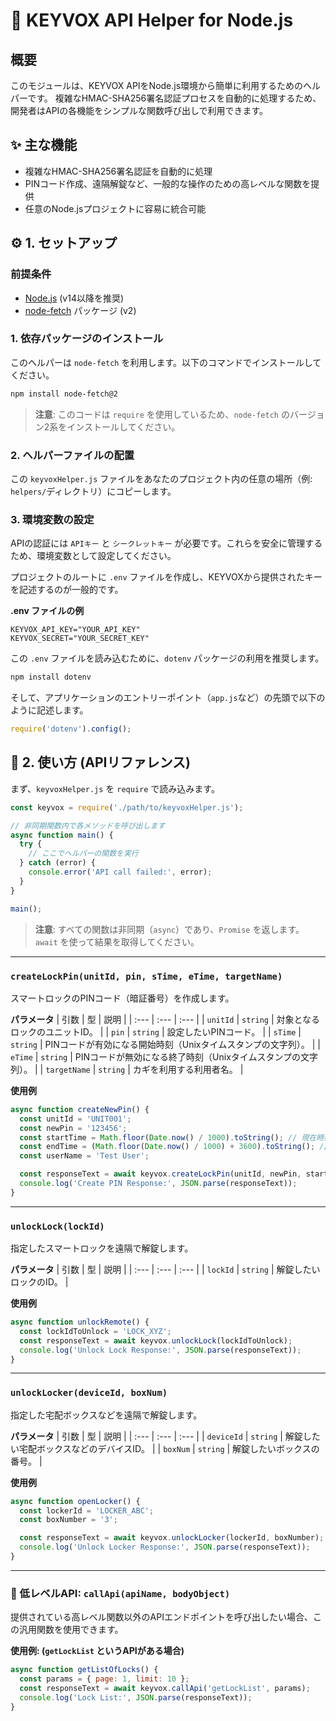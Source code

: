   # 🔑 KEYVOX API Helper for Node.js

## 概要

このモジュールは、KEYVOX APIをNode.js環境から簡単に利用するためのヘルパーです。
複雑なHMAC-SHA256署名認証プロセスを自動的に処理するため、開発者はAPIの各機能をシンプルな関数呼び出しで利用できます。

## ✨ 主な機能

* 複雑なHMAC-SHA256署名認証を自動的に処理
* PINコード作成、遠隔解錠など、一般的な操作のための高レベルな関数を提供
* 任意のNode.jsプロジェクトに容易に統合可能

## ⚙️ 1. セットアップ

### 前提条件

* [Node.js](https://nodejs.org/) (v14以降を推奨)
* [node-fetch](https://www.npmjs.com/package/node-fetch) パッケージ (v2)

### 1. 依存パッケージのインストール

このヘルパーは `node-fetch` を利用します。以下のコマンドでインストールしてください。

```bash
npm install node-fetch@2
```
> **注意**: このコードは `require` を使用しているため、`node-fetch` のバージョン2系をインストールしてください。

### 2. ヘルパーファイルの配置

この `keyvoxHelper.js` ファイルをあなたのプロジェクト内の任意の場所（例: `helpers/`ディレクトリ）にコピーします。

### 3. 環境変数の設定

APIの認証には `APIキー` と `シークレットキー` が必要です。これらを安全に管理するため、環境変数として設定してください。

プロジェクトのルートに `.env` ファイルを作成し、KEYVOXから提供されたキーを記述するのが一般的です。

**.env ファイルの例**
```
KEYVOX_API_KEY="YOUR_API_KEY"
KEYVOX_SECRET="YOUR_SECRET_KEY"
```

この `.env` ファイルを読み込むために、`dotenv` パッケージの利用を推奨します。

```bash
npm install dotenv
```

そして、アプリケーションのエントリーポイント（`app.js`など）の先頭で以下のように記述します。
```javascript
require('dotenv').config();
```

## 🚀 2. 使い方 (APIリファレンス)

まず、`keyvoxHelper.js` を `require` で読み込みます。

```javascript
const keyvox = require('./path/to/keyvoxHelper.js');

// 非同期関数内で各メソッドを呼び出します
async function main() {
  try {
    // ここでヘルパーの関数を実行
  } catch (error) {
    console.error('API call failed:', error);
  }
}

main();
```
> **注意**: すべての関数は非同期（`async`）であり、`Promise` を返します。`await` を使って結果を取得してください。

---

### `createLockPin(unitId, pin, sTime, eTime, targetName)`

スマートロックのPINコード（暗証番号）を作成します。

**パラメータ**
| 引数 | 型 | 説明 |
| :--- | :--- | :--- |
| `unitId` | `string` | 対象となるロックのユニットID。 |
| `pin` | `string` | 設定したいPINコード。 |
| `sTime` | `string` | PINコードが有効になる開始時刻（Unixタイムスタンプの文字列）。 |
| `eTime` | `string` | PINコードが無効になる終了時刻（Unixタイムスタンプの文字列）。 |
| `targetName` | `string` | カギを利用する利用者名。 |

**使用例**
```javascript
async function createNewPin() {
  const unitId = 'UNIT001';
  const newPin = '123456';
  const startTime = Math.floor(Date.now() / 1000).toString(); // 現在時刻
  const endTime = (Math.floor(Date.now() / 1000) + 3600).toString(); // 1時間後
  const userName = 'Test User';

  const responseText = await keyvox.createLockPin(unitId, newPin, startTime, endTime, userName);
  console.log('Create PIN Response:', JSON.parse(responseText));
}
```

---

### `unlockLock(lockId)`

指定したスマートロックを遠隔で解錠します。

**パラメータ**
| 引数 | 型 | 説明 |
| :--- | :--- | :--- |
| `lockId` | `string` | 解錠したいロックのID。 |

**使用例**
```javascript
async function unlockRemote() {
  const lockIdToUnlock = 'LOCK_XYZ';
  const responseText = await keyvox.unlockLock(lockIdToUnlock);
  console.log('Unlock Lock Response:', JSON.parse(responseText));
}
```

---

### `unlockLocker(deviceId, boxNum)`

指定した宅配ボックスなどを遠隔で解錠します。

**パラメータ**
| 引数 | 型 | 説明 |
| :--- | :--- | :--- |
| `deviceId` | `string` | 解錠したい宅配ボックスなどのデバイスID。 |
| `boxNum` | `string` | 解錠したいボックスの番号。 |

**使用例**
```javascript
async function openLocker() {
  const lockerId = 'LOCKER_ABC';
  const boxNumber = '3';

  const responseText = await keyvox.unlockLocker(lockerId, boxNumber);
  console.log('Unlock Locker Response:', JSON.parse(responseText));
}
```

---

### 🧰 低レベルAPI: `callApi(apiName, bodyObject)`

提供されている高レベル関数以外のAPIエンドポイントを呼び出したい場合、この汎用関数を使用できます。

**使用例: (`getLockList` というAPIがある場合)**
```javascript
async function getListOfLocks() {
  const params = { page: 1, limit: 10 };
  const responseText = await keyvox.callApi('getLockList', params);
  console.log('Lock List:', JSON.parse(responseText));
}
```